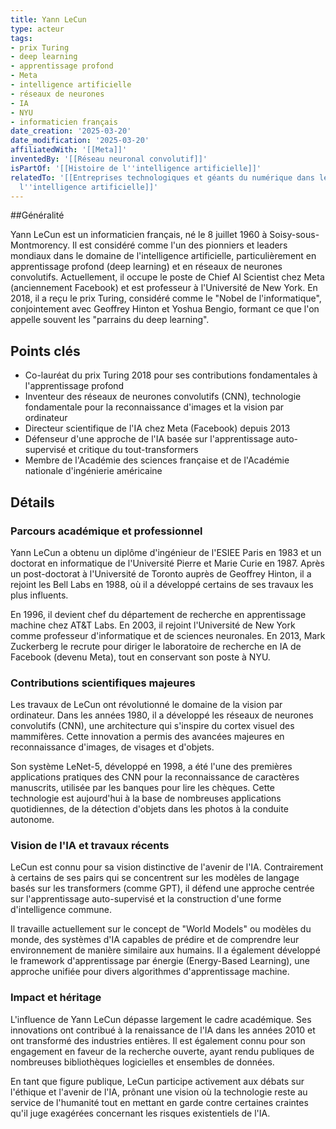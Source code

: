 ```yaml
---
title: Yann LeCun
type: acteur
tags:
- prix Turing
- deep learning
- apprentissage profond
- Meta
- intelligence artificielle
- réseaux de neurones
- IA
- NYU
- informaticien français
date_creation: '2025-03-20'
date_modification: '2025-03-20'
affiliatedWith: '[[Meta]]'
inventedBy: '[[Réseau neuronal convolutif]]'
isPartOf: '[[Histoire de l''intelligence artificielle]]'
relatedTo: '[[Entreprises technologiques et géants du numérique dans le domaine de
  l''intelligence artificielle]]'
---
```

##Généralité

Yann LeCun est un informaticien français, né le 8 juillet 1960 à Soisy-sous-Montmorency. Il est considéré comme l'un des pionniers et leaders mondiaux dans le domaine de l'intelligence artificielle, particulièrement en apprentissage profond (deep learning) et en réseaux de neurones convolutifs. Actuellement, il occupe le poste de Chief AI Scientist chez Meta (anciennement Facebook) et est professeur à l'Université de New York. En 2018, il a reçu le prix Turing, considéré comme le "Nobel de l'informatique", conjointement avec Geoffrey Hinton et Yoshua Bengio, formant ce que l'on appelle souvent les "parrains du deep learning".

## Points clés

- Co-lauréat du prix Turing 2018 pour ses contributions fondamentales à l'apprentissage profond
- Inventeur des réseaux de neurones convolutifs (CNN), technologie fondamentale pour la reconnaissance d'images et la vision par ordinateur
- Directeur scientifique de l'IA chez Meta (Facebook) depuis 2013
- Défenseur d'une approche de l'IA basée sur l'apprentissage auto-supervisé et critique du tout-transformers
- Membre de l'Académie des sciences française et de l'Académie nationale d'ingénierie américaine

## Détails

### Parcours académique et professionnel

Yann LeCun a obtenu un diplôme d'ingénieur de l'ESIEE Paris en 1983 et un doctorat en informatique de l'Université Pierre et Marie Curie en 1987. Après un post-doctorat à l'Université de Toronto auprès de Geoffrey Hinton, il a rejoint les Bell Labs en 1988, où il a développé certains de ses travaux les plus influents.

En 1996, il devient chef du département de recherche en apprentissage machine chez AT&T Labs. En 2003, il rejoint l'Université de New York comme professeur d'informatique et de sciences neuronales. En 2013, Mark Zuckerberg le recrute pour diriger le laboratoire de recherche en IA de Facebook (devenu Meta), tout en conservant son poste à NYU.

### Contributions scientifiques majeures

Les travaux de LeCun ont révolutionné le domaine de la vision par ordinateur. Dans les années 1980, il a développé les réseaux de neurones convolutifs (CNN), une architecture qui s'inspire du cortex visuel des mammifères. Cette innovation a permis des avancées majeures en reconnaissance d'images, de visages et d'objets.

Son système LeNet-5, développé en 1998, a été l'une des premières applications pratiques des CNN pour la reconnaissance de caractères manuscrits, utilisée par les banques pour lire les chèques. Cette technologie est aujourd'hui à la base de nombreuses applications quotidiennes, de la détection d'objets dans les photos à la conduite autonome.

### Vision de l'IA et travaux récents

LeCun est connu pour sa vision distinctive de l'avenir de l'IA. Contrairement à certains de ses pairs qui se concentrent sur les modèles de langage basés sur les transformers (comme GPT), il défend une approche centrée sur l'apprentissage auto-supervisé et la construction d'une forme d'intelligence commune.

Il travaille actuellement sur le concept de "World Models" ou modèles du monde, des systèmes d'IA capables de prédire et de comprendre leur environnement de manière similaire aux humains. Il a également développé le framework d'apprentissage par énergie (Energy-Based Learning), une approche unifiée pour divers algorithmes d'apprentissage machine.

### Impact et héritage

L'influence de Yann LeCun dépasse largement le cadre académique. Ses innovations ont contribué à la renaissance de l'IA dans les années 2010 et ont transformé des industries entières. Il est également connu pour son engagement en faveur de la recherche ouverte, ayant rendu publiques de nombreuses bibliothèques logicielles et ensembles de données.

En tant que figure publique, LeCun participe activement aux débats sur l'éthique et l'avenir de l'IA, prônant une vision où la technologie reste au service de l'humanité tout en mettant en garde contre certaines craintes qu'il juge exagérées concernant les risques existentiels de l'IA.